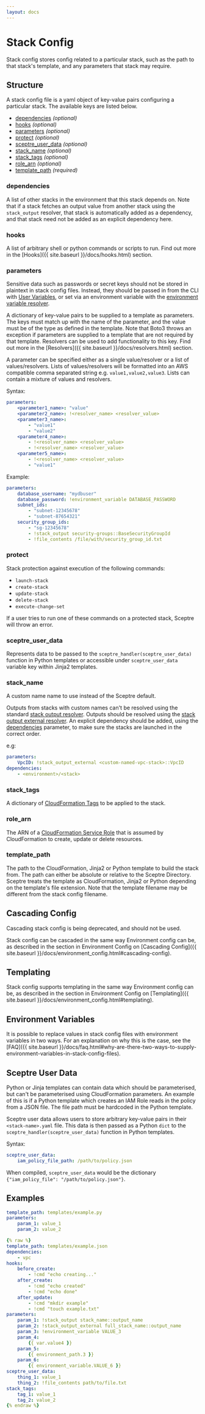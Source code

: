```yaml
---
layout: docs
---
```


# Stack Config

Stack config stores config related to a particular stack, such as the path to that stack's template, and any parameters that stack may require.

## Structure

A stack config file is a yaml object of key-value pairs configuring a particular stack. The available keys are listed below.

- [dependencies](#dependencies) *(optional)*
- [hooks](#hooks) *(optional)*
- [parameters](#parameters) *(optional)*
- [protect](#protect) *(optional)*
- [sceptre_user_data](#sceptre_user_data) *(optional)*
- [stack_name](#stack_name) *(optional)*
- [stack_tags](#stack_tags) *(optional)*
- [role_arn](#role_arn) *(optional)*
- [template_path](#template_path) *(required)*


### dependencies

A list of other stacks in the environment that this stack depends on. Note that if a stack fetches an output value from another stack using the `stack_output` resolver, that stack is automatically added as a dependency, and that stack need not be added as an explicit dependency here.

### hooks

A list of arbitrary shell or python commands or scripts to run. Find out more in the [Hooks]({{ site.baseurl }}/docs/hooks.html) section.

### parameters

<div class="alert alert-danger">
Sensitive data such as passwords or secret keys should not be stored in plaintext in stack config files. Instead, they should be passed in from the CLI with <a href="{{ site.baseurl }}/docs/environment_config.html#var">User Variables</a>, or set via an environment variable with the <a href="{{ site.baseurl }}/docs/resolvers.html#environment_variable">environment variable resolver</a>.
</div>

A dictionary of key-value pairs to be supplied to a template as parameters. The keys must match up with the name of the parameter, and the value must be of the type as defined in the template. Note that Boto3 throws an exception if parameters are supplied to a template that are not required by that template. Resolvers can be used to add functionality to this key. Find out more in the [Resolvers]({{ site.baseurl }}/docs/resolvers.html) section.

A parameter can be specified either as a single value/resolver or a list of values/resolvers. Lists of values/resolvers will be formatted into an AWS compatible comma separated string e.g. `value1,value2,value3`. Lists can contain a mixture of values and resolvers.

Syntax:

```yaml
parameters:
    <parameter1_name>: "value"
    <parameter2_name>: !<resolver_name> <resolver_value>
    <parameter3_name>:
        - "value1"
        - "value2"
    <parameter4_name>:
        - !<resolver_name> <resolver_value>
        - !<resolver_name> <resolver_value>
    <parameter5_name>:
        - !<resolver_name> <resolver_value>
        - "value1"
```

Example:

```yaml
parameters:
    database_username: "mydbuser"
    database_password: !environment_variable DATABASE_PASSWORD
    subnet_ids:
        - "subnet-12345678"
        - "subnet-87654321"
    security_group_ids:
        - "sg-12345678"
        - !stack_output security-groups::BaseSecurityGroupId
        - !file_contents /file/with/security_group_id.txt
```

### protect

Stack protection against execution of the following commands:

- `launch-stack`
- `create-stack`
- `update-stack`
- `delete-stack`
- `execute-change-set`

If a user tries to run one of these commands on a protected stack, Sceptre will throw an error.

### sceptre\_user\_data

Represents data to be passed to the `sceptre_handler(sceptre_user_data)` function in Python templates or accessible under `sceptre_user_data` variable key within Jinja2 templates.

### stack_name

A custom name name to use instead of the Sceptre default.

<div class="alert alert-warning">
Outputs from stacks with custom names can't be resolved using the standard <a href="{{ site.baseurl }}/docs/resolvers.html#stack_output">stack output resolver</a>. Outputs should be resolved using the <a href="{{ site.baseurl }}/docs/resolvers.html#stack_output_external">stack output external resolver</a>. An explicit dependency should be added, using the <a href="#dependencies">dependencies</a> parameter, to make sure the stacks are launched in the correct order.
</div>

e.g:

```yaml
parameters:
    VpcID: !stack_output_external <custom-named-vpc-stack>::VpcID
dependencies:
    - <environment>/<stack>
```

### stack_tags

A dictionary of [CloudFormation Tags](https://docs.aws.amazon.com/AWSCloudFormation/latest/APIReference/API_Tag.html) to be applied to the stack.

### role_arn

The ARN of a [CloudFormation Service Role](http://docs.aws.amazon.com/AWSCloudFormation/latest/UserGuide/using-iam-servicerole.html) that is assumed by CloudFormation to create, update or delete resources.

### template_path

The path to the CloudFormation, Jinja2 or Python template to build the stack from. The path can either be absolute or relative to the Sceptre Directory. Sceptre treats the template as CloudFormation, Jinja2 or Python depending on the template's file extension. Note that the template filename may be different from the stack config filename.


## Cascading Config

<div class="alert alert-warning">
Cascading stack config is being deprecated, and should not be used.
</div>

Stack config can be cascaded in the same way Environment config can be, as described in the section in Environment Config on [Cascading Config]({{ site.baseurl }}/docs/environment_config.html#cascading-config).


## Templating

Stack config supports templating in the same way Environment config can be, as described in the section in Environment Config on [Templating]({{ site.baseurl }}/docs/environment_config.html#templating).

Environment Variables
---------------------

It is possible to replace values in stack config files with environment variables in two ways. For an explanation on why this is the case, see the [FAQ]({{ site.baseurl }}/docs/faq.html#why-are-there-two-ways-to-supply-environment-variables-in-stack-config-files).

## Sceptre User Data

Python or Jinja templates can contain data which should be parameterised, but can't be parameterised using CloudFormation parameters. An example of this is if a Python template which creates an IAM Role reads in the policy from a JSON file. The file path must be hardcoded in the Python template.

Sceptre user data allows users to store arbitrary key-value pairs in their `<stack-name>.yaml` file. This data is then passed as a Python `dict` to the `sceptre_handler(sceptre_user_data)` function in Python templates.

Syntax:

```yaml
sceptre_user_data:
    iam_policy_file_path: /path/to/policy.json
```

When compiled, `sceptre_user_data` would be the dictionary `{"iam_policy_file": "/path/to/policy.json"}`.

## Examples

```yaml
template_path: templates/example.py
parameters:
    param_1: value_1
    param_2: value_2
```

```yaml
{% raw %}
template_path: templates/example.json
dependencies:
    - vpc
hooks:
    before_create:
        - !cmd "echo creating..."
    after_create:
        - !cmd "echo created"
        - !cmd "echo done"
    after_update:
        - !cmd "mkdir example"
        - !cmd "touch example.txt"
parameters:
    param_1: !stack_output stack_name::output_name
    param_2: !stack_output_external full_stack_name::output_name
    param_3: !environment_variable VALUE_3
    param_4:
        {{ var.value4 }}
    param_5:
        {{ environment_path.3 }}
    param_6:
        {{ environment_variable.VALUE_6 }}
sceptre_user_data:
    thing_1: value_1
    thing_2: !file_contents path/to/file.txt
stack_tags:
    tag_1: value_1
    tag_2: value_2
{% endraw %}
```
